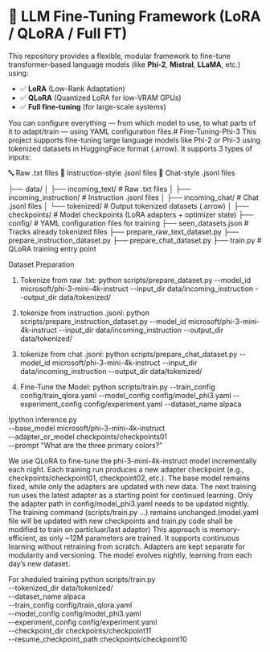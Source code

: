 # 🔧 LLM Fine-Tuning Framework (LoRA / QLoRA / Full FT)

This repository provides a flexible, modular framework to fine-tune transformer-based language models (like **Phi-2**, **Mistral**, **LLaMA**, etc.) using:
- ✅ **LoRA** (Low-Rank Adaptation)
- ✅ **QLoRA** (Quantized LoRA for low-VRAM GPUs)
- ✅ **Full fine-tuning** (for large-scale systems)

You can configure everything — from which model to use, to what parts of it to adapt/train — using YAML configuration files.# Fine-Tuning-Phi-3
This project supports fine-tuning large language models like Phi-2 or Phi-3 using tokenized datasets in HuggingFace format (.arrow). It supports 3 types of inputs:

🔤 Raw .txt files
📘 Instruction-style .jsonl files
💬 Chat-style .jsonl files

├── data/
│   ├── incoming_text/          # Raw .txt files
│   ├── incoming_instruction/   # Instruction .jsonl files
│   ├── incoming_chat/          # Chat .jsonl files
│   └── tokenized/              # Output tokenized datasets (.arrow)
│
├── checkpoints/                # Model checkpoints (LoRA adapters + optimizer state)
├── config/                     # YAML configuration files for training
├── seen_datasets.json          # Tracks already tokenized files
├── prepare_raw_text_dataset.py
├── prepare_instruction_dataset.py
├── prepare_chat_dataset.py
├── train.py                    # QLoRA training entry point



 Dataset Preparation
1.	Tokenize from raw .txt:
python scripts/prepare_dataset.py --model_id microsoft/phi-3-mini-4k-instruct --input_dir data/incoming_instruction --output_dir data/tokenized/

2.	tokenize from instruction .jsonl:
python scripts/prepare_instruction_dataset.py --model_id microsoft/phi-3-mini-4k-instruct --input_dir data/incoming_instruction --output_dir data/tokenized/

3.	tokenize from chat .jsonl:
python scripts/prepare_chat_dataset.py --model_id microsoft/phi-3-mini-4k-instruct --input_dir data/incoming_instruction --output_dir data/tokenized/
4.	Fine-Tune the Model:
python scripts/train.py --train_config config/train_qlora.yaml --model_config config/model_phi3.yaml --experiment_config config/experiment.yaml --dataset_name alpaca

!python inference.py \
  --base_model microsoft/phi-3-mini-4k-instruct \
  --adapter_or_model checkpoints/checkpoints01 \
  --prompt "What are the three primary colors?"


We use QLoRA to fine-tune the phi-3-mini-4k-instruct model incrementally each night.
Each training run produces a new adapter checkpoint (e.g., checkpoints/checkpoint01, checkpoint02, etc.).
The base model remains fixed, while only the adapters are updated with new data.
The next training run uses the latest adapter as a starting point for continued learning.
Only the adapter path in config/model_phi3.yaml needs to be updated nightly.
The training command (scripts/train.py ...) remains unchanged.(model.yaml file will be updated with new checkpoints and train.py code shall be modified to train on particluar/last adaptor)
This approach is memory-efficient, as only ~12M parameters are trained.
It supports continuous learning without retraining from scratch.
Adapters are kept separate for modularity and versioning.
The model evolves nightly, learning from each day’s new dataset.

For sheduled training
python scripts/train.py \
  --tokenized_dir data/tokenized/ \
  --dataset_name alpaca \
  --train_config config/train_qlora.yaml \
  --model_config config/model_phi3.yaml \
  --experiment_config config/experiment.yaml \
  --checkpoint_dir checkpoints/checkpoint11 \
  --resume_checkpoint_path checkpoints/checkpoint10

